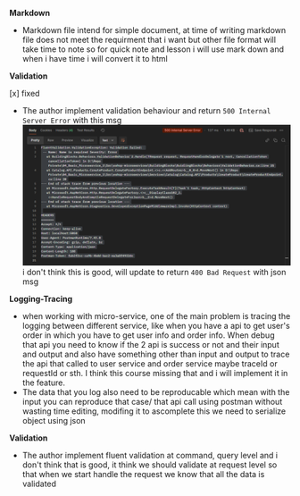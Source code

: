 **Markdown**
- Markdown file intend for simple document, at time of writing markdown file does not meet the requirment that i want but other file format will take time to note so for quick note and lesson i will use mark down and when i have time i will convert it to html

**Validation**  

[x] fixed

- The author implement validation behaviour and return `500 Internal Server Error` with this msg
![alt text](image.png) 
i don't think this is good, will update to return `400 Bad Request` with json msg

**Logging-Tracing**
- when working with micro-service, one of the main problem is tracing the logging between different service, like when you have a api to get user's order in which you have to get user info and order info. When debug that api you need to know if the 2 api is success or not and their input and output and also have something other than input and output to trace the api that called to user service and order service maybe traceId or requestId or sth. I think this course missing that and i will implement it in the feature.
- The data that you log also need to be reproducable which mean with the input you can reproduce that case/ that api call using postman without wasting time editing, modifing it to ascomplete this we need to serialize object using json

**Validation**
- The author implement fluent validation at command, query level and i don't think that is good, it think we should validate at request level so that when we start handle the request we know that all the data is validated 